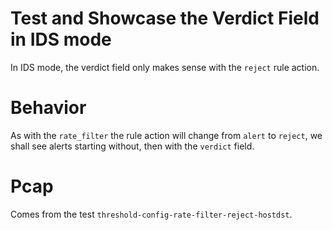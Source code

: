 # Test and Showcase the Verdict Field in IDS mode

In IDS mode, the verdict field only makes sense with the `reject`
rule action.

# Behavior

As with the `rate_filter` the rule action will change from `alert` to
`reject`, we shall see alerts starting without, then with the `verdict` field.

# Pcap

Comes from the test `threshold-config-rate-filter-reject-hostdst`.
